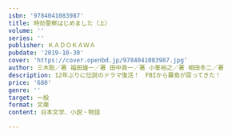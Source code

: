 ```yaml
---
isbn: '9784041083987'
title: 時効警察はじめました（上）
volume: ''
series: ''
publisher: ＫＡＤＯＫＡＷＡ
pubdate: '2019-10-30'
cover: 'https://cover.openbd.jp/9784041083987.jpg'
author: 三木聡／著 福田雄一／著 田中眞一／著 小峯裕之／著 相田冬二／著
description: 12年ぶりに伝説のドラマ復活！　FBIから霧島が戻ってきた！
price: '680'
genre: ''
target: 一般
format: 文庫
content: 日本文学、小説・物語

---
```

